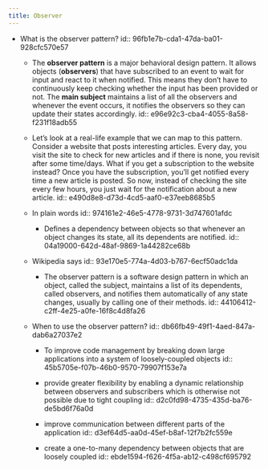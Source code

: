 ```yaml
---
title: Observer
---
```


- What is the observer pattern?
id:: 96fb1e7b-cda1-47da-ba01-928cfc570e57
	 - The __observer pattern__ is a major behavioral design pattern. It allows objects (__observers__) that have subscribed to an event to wait for input and react to it when notified. This means they don’t have to continuously keep checking whether the input has been provided or not. The __main subject__ maintains a list of all the observers and whenever the event occurs, it notifies the observers so they can update their states accordingly.
id:: e96e92c3-cba4-4055-8a58-f231f18adb55

	 - Let’s look at a real-life example that we can map to this pattern. Consider a website that posts interesting articles. Every day, you visit the site to check for new articles and if there is none, you revisit after some time/days. What if you get a subscription to the website instead? Once you have the subscription, you’ll get notified every time a new article is posted. So now, instead of checking the site every few hours, you just wait for the notification about a new article.
id:: e490d8e8-d73d-4cd5-aaf0-e37eeb8685b5

	 - In plain words
id:: 974161e2-46e5-4778-9731-3d747601afdc
		 - Defines a dependency between objects so that whenever an object changes its state, all its dependents are notified.
id:: 04a19000-642d-48af-9869-1a44282ce68b

	 - Wikipedia says
id:: 93e170e5-774a-4d03-b767-6ecf50adc1da
		 - The observer pattern is a software design pattern in which an object, called the subject, maintains a list of its dependents, called observers, and notifies them automatically of any state changes, usually by calling one of their methods.
id:: 44106412-c2ff-4e25-a0fe-16f8c4d8fa26

	 - When to use the observer pattern?
id:: db66fb49-49f1-4aed-847a-dab6a27037e2
		 - To improve code management by breaking down large applications into a system of loosely-coupled objects
id:: 45b5705e-f07b-46b0-9570-79907f153e7a

		 - provide greater flexibility by enabling a dynamic relationship between observers and subscribers which is otherwise not possible due to tight coupling
id:: d2c0fd98-4735-435d-ba76-de5bd6f76a0d

		 - improve communication between different parts of the application
id:: d3ef64d5-aa0d-45ef-b8af-12f7b2fc559e

		 - create a one-to-many dependency between objects that are loosely coupled
id:: ebde1594-f626-4f5a-ab12-c498cf695792
